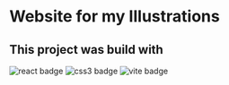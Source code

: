 # Website for my Illustrations

## This project was build with

<img src="https://img.shields.io/badge/React-blue?&style=for-the-badge&logo=react&logoColor=white" alt="react badge" />
<img src="https://img.shields.io/badge/CSS3-264de4?&style=for-the-badge&logo=css3&logoColor=white" alt="css3 badge" />
<img src="https://img.shields.io/badge/vite-FFD700?&style=for-the-badge&logo=vite&logoColor=black" alt="vite badge" />
